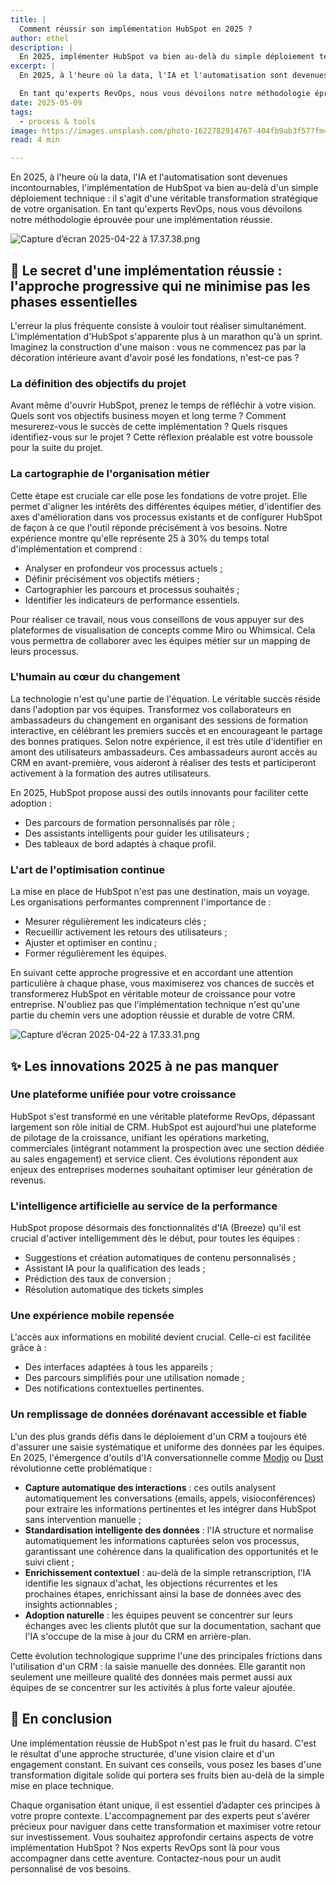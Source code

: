```yaml
---
title: |
  Comment réussir son implémentation HubSpot en 2025 ?
author: ethel
description: |
  En 2025, implémenter HubSpot va bien au-delà du simple déploiement technique. Découvrez notre méthodologie éprouvée pour transformer votre CRM en véritable moteur de croissance : approche progressive, adoption garantie et innovations IA. Un guide essentiel pour les dirigeants qui veulent maximiser leur ROI dès le départ.
excerpt: |
  En 2025, à l'heure où la data, l'IA et l'automatisation sont devenues incontournables, l'implémentation de HubSpot va bien au-delà d'un simple déploiement technique : il s'agit d'une véritable transformation stratégique de votre organisation.

  En tant qu'experts RevOps, nous vous dévoilons notre méthodologie éprouvée pour une implémentation réussie.
date: 2025-05-09
tags:
  - process & tools
image: https://images.unsplash.com/photo-1622782914767-404fb9ab3f57?fm=jpg&w=1200&h=800&fit=crop
read: 4 min

---
```


En 2025, à l'heure où la data, l'IA et l'automatisation sont devenues incontournables, l'implémentation de HubSpot va bien au-delà d'un simple déploiement technique : il s'agit d'une véritable transformation stratégique de votre organisation. En tant qu'experts RevOps, nous vous dévoilons notre méthodologie éprouvée pour une implémentation réussie.

![Capture d’écran 2025-04-22 à 17.37.38.png](/posts/hubspot-implementation/diagram.png)

## 🤫 Le secret d'une implémentation réussie : l'approche progressive qui ne minimise pas les phases essentielles

L'erreur la plus fréquente consiste à vouloir tout réaliser simultanément. L'implémentation d'HubSpot s'apparente plus à un marathon qu'à un sprint. Imaginez la construction d'une maison : vous ne commencez pas par la décoration intérieure avant d'avoir posé les fondations, n'est-ce pas ?

### La définition des objectifs du projet

Avant même d'ouvrir HubSpot, prenez le temps de réfléchir à votre vision. Quels sont vos objectifs business moyen et long terme ? Comment mesurerez-vous le succès de cette implémentation ? Quels risques identifiez-vous sur le projet ? Cette réflexion préalable est votre boussole pour la suite du projet.

### La cartographie de l'organisation métier

Cette étape est cruciale car elle pose les fondations de votre projet. Elle permet d'aligner les intérêts des différentes équipes métier, d'identifier des axes d'amélioration dans vos processus existants et de configurer HubSpot de façon à ce que l'outil réponde précisément à vos besoins. Notre expérience montre qu'elle représente 25 à 30% du temps total d'implémentation et comprend :

- Analyser en profondeur vos processus actuels ;
- Définir précisément vos objectifs métiers ;
- Cartographier les parcours et processus souhaités ;
- Identifier les indicateurs de performance essentiels.

Pour réaliser ce travail, nous vous conseillons de vous appuyer sur des plateformes de visualisation de concepts comme Miro ou Whimsical. Cela vous permettra de collaborer avec les équipes métier sur un mapping de leurs processus.

### L'humain au cœur du changement

La technologie n'est qu'une partie de l'équation. Le véritable succès réside dans l'adoption par vos équipes. Transformez vos collaborateurs en ambassadeurs du changement en organisant des sessions de formation interactive, en célébrant les premiers succès et en encourageant le partage des bonnes pratiques. Selon notre expérience, il est très utile d'identifier en amont des utilisateurs ambassadeurs. Ces ambassadeurs auront accès au CRM en avant-première, vous aideront à réaliser des tests et participeront activement à la formation des autres utilisateurs.

En 2025, HubSpot propose aussi des outils innovants pour faciliter cette adoption :

- Des parcours de formation personnalisés par rôle ;
- Des assistants intelligents pour guider les utilisateurs ;
- Des tableaux de bord adaptés à chaque profil.

### L'art de l'optimisation continue

La mise en place de HubSpot n'est pas une destination, mais un voyage. Les organisations performantes comprennent l'importance de :

- Mesurer régulièrement les indicateurs clés ;
- Recueillir activement les retours des utilisateurs ;
- Ajuster et optimiser en continu ;
- Former régulièrement les équipes.

En suivant cette approche progressive et en accordant une attention particulière à chaque phase, vous maximiserez vos chances de succès et transformerez HubSpot en véritable moteur de croissance pour votre entreprise. N'oubliez pas que l'implémentation technique n'est qu'une partie du chemin vers une adoption réussie et durable de votre CRM.

![Capture d’écran 2025-04-22 à 17.33.31.png](/posts/hubspot-implementation/chart.png)

## ✨ Les innovations 2025 à ne pas manquer

### Une plateforme unifiée pour votre croissance

HubSpot s'est transformé en une véritable plateforme RevOps, dépassant largement son rôle initial de CRM. HubSpot est aujourd’hui une plateforme de pilotage de la croissance, unifiant les opérations marketing, commerciales (intégrant notamment la prospection avec une section dédiée au sales engagement) et service client. Ces évolutions répondent aux enjeux des entreprises modernes souhaitant optimiser leur génération de revenus.

### L'intelligence artificielle au service de la performance

HubSpot propose désormais des fonctionnalités d'IA (Breeze) qu'il est crucial d'activer intelligemment dès le début, pour toutes les équipes :

- Suggestions et création automatiques de contenu personnalisés ;
- Assistant IA pour la qualification des leads ;
- Prédiction des taux de conversion ;
- Résolution automatique des tickets simples

### Une expérience mobile repensée

L'accès aux informations en mobilité devient crucial. Celle-ci est facilitée grâce à :

- Des interfaces adaptées à tous les appareils ;
- Des parcours simplifiés pour une utilisation nomade ;
- Des notifications contextuelles pertinentes.

### Un remplissage de données dorénavant accessible et fiable

L'un des plus grands défis dans le déploiement d'un CRM a toujours été d'assurer une saisie systématique et uniforme des données par les équipes. En 2025, l'émergence d'outils d'IA conversationnelle comme [Modjo](https://www.modjo.ai/) ou [Dust](https://www.notion.so/0233fd2826604187bb9e7e428068773a?pvs=21) révolutionne cette problématique :

- **Capture automatique des interactions** : ces outils analysent automatiquement les conversations (emails, appels, visioconférences) pour extraire les informations pertinentes et les intégrer dans HubSpot sans intervention manuelle ;
- **Standardisation intelligente des données** : l'IA structure et normalise automatiquement les informations capturées selon vos processus, garantissant une cohérence dans la qualification des opportunités et le suivi client ;
- **Enrichissement contextuel** : au-delà de la simple retranscription, l'IA identifie les signaux d'achat, les objections récurrentes et les prochaines étapes, enrichissant ainsi la base de données avec des insights actionnables ;
- **Adoption naturelle** : les équipes peuvent se concentrer sur leurs échanges avec les clients plutôt que sur la documentation, sachant que l'IA s'occupe de la mise à jour du CRM en arrière-plan.

Cette évolution technologique supprime l'une des principales frictions dans l'utilisation d'un CRM : la saisie manuelle des données. Elle garantit non seulement une meilleure qualité des données mais permet aussi aux équipes de se concentrer sur les activités à plus forte valeur ajoutée.

## 🤝 En conclusion

Une implémentation réussie de HubSpot n'est pas le fruit du hasard. C'est le résultat d'une approche structurée, d'une vision claire et d'un engagement constant. En suivant ces conseils, vous posez les bases d'une transformation digitale solide qui portera ses fruits bien au-delà de la simple mise en place technique.

Chaque organisation étant unique, il est essentiel d’adapter ces principes à votre propre contexte. L'accompagnement par des experts peut s'avérer précieux pour naviguer dans cette transformation et maximiser votre retour sur investissement. Vous souhaitez approfondir certains aspects de votre implémentation HubSpot ? Nos experts RevOps sont là pour vous accompagner dans cette aventure. Contactez-nous pour un audit personnalisé de vos besoins.